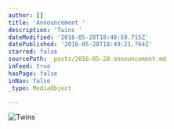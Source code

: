 ```yaml
---
author: []
title: 'Announcement '
description: 'Twins '
dateModified: '2016-05-28T18:48:58.715Z'
datePublished: '2016-05-28T18:49:21.764Z'
starred: false
sourcePath: _posts/2016-05-28-announcement.md
inFeed: true
hasPage: false
inNav: false
_type: MediaObject

---
```

![Twins ](https://the-grid-user-content.s3-us-west-2.amazonaws.com/134f2c40-7abc-4736-9369-2a6380063adc.jpg)